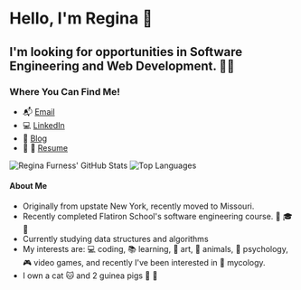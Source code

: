 # Hello, I'm Regina 👋

##  I'm looking for opportunities in Software Engineering and Web Development. 👩‍💻

### Where You Can Find Me!
* :mailbox_with_mail: [Email](regina.furness2012@gmail.com)
* :computer: [LinkedIn](https://www.linkedin.com/in/regina-furness/)
* 📝 [Blog](https://medium.com/@reginafurness)
* :briefcase: :page_facing_up: [Resume](https://docs.google.com/document/d/1oylKmv131DnZDYQpnN4QsccIcweBGKulPJD48EOakd0/edit?usp=sharing)

![Regina Furness' GitHub Stats](https://github-readme-stats.vercel.app/api?username=ReginaF2012&hide=stars&count_private=true&show_icons=true&theme=buefy)
![Top Languages](https://github-readme-stats.vercel.app/api/top-langs/?username=ReginaF2012&layout=compact&theme=buef)


#### About Me
* Originally from upstate New York, recently moved to Missouri.
* Recently completed Flatiron School's software engineering course. :tada: 🎓 :tada:
* Currently studying data structures and algorithms
* My interests are: :computer: coding,  :books: learning, :art: art, :panda_face: animals, 🧠 psychology, :video_game: video games, and recently I've been interested in :mushroom: mycology.
* I own a cat :cat: and 2 guinea pigs :hamster: :hamster:


<!--
**ReginaF2012/ReginaF2012** is a ✨ _special_ ✨ repository because its `README.md` (this file) appears on your GitHub profile.

Here are some ideas to get you started:

- 🔭 I’m currently working on ...
- 🌱 I’m currently learning ...
- 👯 I’m looking to collaborate on ...
- 🤔 I’m looking for help with ...
- 💬 Ask me about ...
- 📫 How to reach me: ...
- 😄 Pronouns: ...
- ⚡ Fun fact: ...
-->
